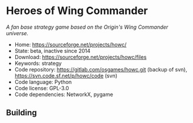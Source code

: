 # Heroes of Wing Commander

_A fan base strategy game based on the Origin's Wing Commander universe._

- Home: https://sourceforge.net/projects/howc/
- State: beta, inactive since 2014
- Download: https://sourceforge.net/projects/howc/files
- Keywords: strategy
- Code repository: https://gitlab.com/osgames/howc.git (backup of svn), https://svn.code.sf.net/p/howc/code (svn)
- Code language: Python
- Code license: GPL-3.0
- Code dependencies: NetworkX, pygame

## Building

